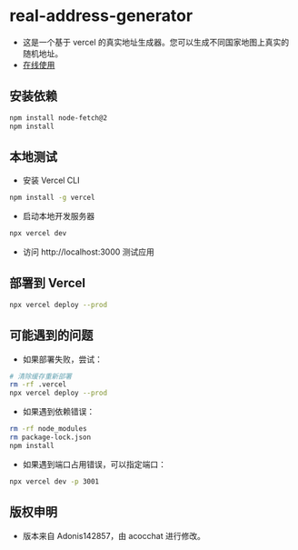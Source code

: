 # real-address-generator

- 这是一个基于 vercel 的真实地址生成器。您可以生成不同国家地图上真实的随机地址。
- [在线使用](https://real-address-generator-mu.vercel.app)

## 安装依赖
```bash
npm install node-fetch@2
npm install
```
## 本地测试
- 安装 Vercel CLI
```bash
npm install -g vercel
```
- 启动本地开发服务器
```bash
npx vercel dev
```
- 访问 http://localhost:3000 测试应用

## 部署到 Vercel
```bash
npx vercel deploy --prod
```

## 可能遇到的问题
- 如果部署失败，尝试：
```bash
# 清除缓存重新部署
rm -rf .vercel
npx vercel deploy --prod
```

- 如果遇到依赖错误：
```bash
rm -rf node_modules
rm package-lock.json
npm install
```
- 如果遇到端口占用错误，可以指定端口：
```bash
npx vercel dev -p 3001
```

## 版权申明
- 版本来自 Adonis142857，由 acocchat 进行修改。

